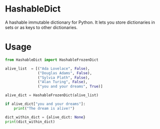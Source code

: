 # HashableDict
A hashable immutable dictionary for Python. It lets you store dictionaries in sets or as keys to other dictionaries.
# Usage
```python
from HashableDict import HashableFrozenDict

alive_list  = [("Ada Lovelace", False),
               ("Douglas Adams", False),
               ("Sylvia Plath", False),
               ("Alan Turing", False),
               ("you and your dreams", True)]

alive_dict = HashableFrozenDict(alive_list)

if alive_dict["you and your dreams"]:
    print("The dream is alive!")

dict_within_dict = {alive_dict: None}
print(dict_within_dict)
```
